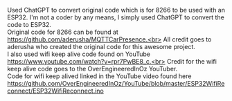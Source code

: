 Used ChatGPT to convert original code which is for 8266 to be used with an ESP32. I'm not a coder by any means, I simply used ChatGPT to convert the code to ESP32.<br>
Original code for 8266 can be found at https://github.com/aderusha/MQTTCarPresence.<br>
All credit goes to aderusha who created the original code for this awesome project.<br>
I also used wifi keep alive code found on YouTube https://www.youtube.com/watch?v=rpr7PwBE8_c.<br>
Credit for the wifi keep alive code goes to the OverEngineeredInOz YouTuber.<br>
Code for wifi keep alived linked in the YouTube video found here https://github.com/OverEngineeredInOz/YouTube/blob/master/ESP32WifiReconnect/ESP32WifiReconnect.ino <br>
